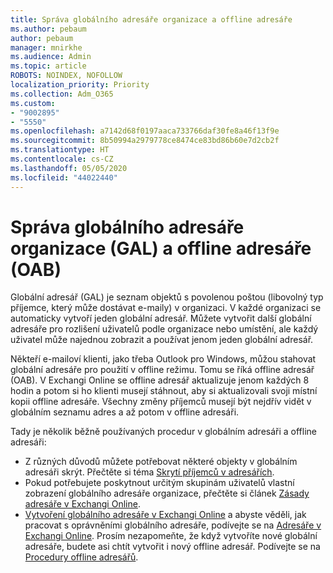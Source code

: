 ```yaml
---
title: Správa globálního adresáře organizace a offline adresáře
ms.author: pebaum
author: pebaum
manager: mnirkhe
ms.audience: Admin
ms.topic: article
ROBOTS: NOINDEX, NOFOLLOW
localization_priority: Priority
ms.collection: Adm_O365
ms.custom:
- "9002895"
- "5550"
ms.openlocfilehash: a7142d68f0197aaca733766daf30fe8a46f13f9e
ms.sourcegitcommit: 8b50994a2979778ce8474ce83bd86b60e7d2cb2f
ms.translationtype: HT
ms.contentlocale: cs-CZ
ms.lasthandoff: 05/05/2020
ms.locfileid: "44022440"
---
```

# <a name="managing-organization-global-address-list-gal-and-offline-address-book-oab"></a>Správa globálního adresáře organizace (GAL) a offline adresáře (OAB)

Globální adresář (GAL) je seznam objektů s povolenou poštou (libovolný typ příjemce, který může dostávat e-maily) v organizaci. V každé organizaci se automaticky vytvoří jeden globální adresář. Můžete vytvořit další globální adresáře pro rozlišení uživatelů podle organizace nebo umístění, ale každý uživatel může najednou zobrazit a používat jenom jeden globální adresář.

Někteří e-mailoví klienti, jako třeba Outlook pro Windows, můžou stahovat globální adresáře pro použití v offline režimu. Tomu se říká offline adresář (OAB). V Exchangi Online se offline adresář aktualizuje jenom každých 8 hodin a potom si ho klienti musejí stáhnout, aby si aktualizovali svoji místní kopii offline adresáře. Všechny změny příjemců musejí být nejdřív vidět v globálním seznamu adres a až potom v offline adresáři.

Tady je několik běžně používaných procedur v globálním adresáři a offline adresáři:

- Z různých důvodů můžete potřebovat některé objekty v globálním adresáři skrýt. Přečtěte si téma [Skrytí příjemců v adresářích](https://docs.microsoft.com/exchange/address-books/address-lists/manage-address-lists#hide-recipients-from-address-lists).
- Pokud potřebujete poskytnout určitým skupinám uživatelů vlastní zobrazení globálního adresáře organizace, přečtěte si článek [Zásady adresáře v Exchangi Online](https://docs.microsoft.com/exchange/address-books/address-book-policies/address-book-policies).
- [Vytvoření globálního adresáře v Exchangi Online](https://docs.microsoft.com/exchange/address-books/address-lists/create-global-address-list) a abyste věděli, jak pracovat s oprávněními globálního adresáře, podívejte se na [Adresáře v Exchangi Online](https://docs.microsoft.com/exchange/address-books/address-lists/address-lists). Prosím nezapomeňte, že když vytvoříte nové globální adresáře, budete asi chtít vytvořit i nový offline adresář. Podívejte se na [Procedury offline adresářů](https://docs.microsoft.com/exchange/address-books/offline-address-books/offline-address-book-procedures).
